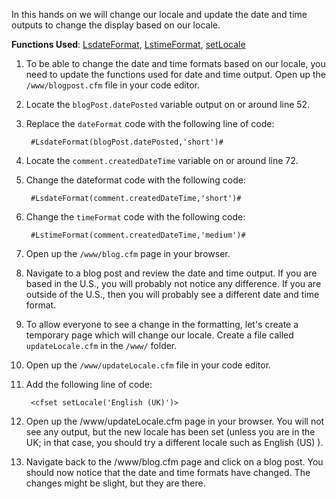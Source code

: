 In this hands on we will change our locale and update the date and time outputs to change the display based on our locale.

**Functions Used**: [LsdateFormat](https://helpx.adobe.com/coldfusion/cfml-reference/coldfusion-functions/functions-l/lsdateformat.html), [LstimeFormat](https://helpx.adobe.com/coldfusion/cfml-reference/coldfusion-functions/functions-l/lstimeformat.html), [setLocale](https://helpx.adobe.com/coldfusion/cfml-reference/coldfusion-functions/functions-s/setlocale.html)

1. To be able to change the date and time formats based on our locale, you need to update the functions used for date and time output. Open up the `/www/blogpost.cfm` file in your code editor.
1. Locate the `blogPost.datePosted` variable output on or around line 52.
1. Replace the `dateFormat` code with the following line of code:

        #LsdateFormat(blogPost.datePosted,'short')#

1. Locate the `comment.createdDateTime` variable on or around line 72.
1. Change the dateformat code with the following code:

        #LsdateFormat(comment.createdDateTime,'short')#

1. Change the `timeFormat` code with the following code:

        #LstimeFormat(comment.createdDateTime,'medium')#

1. Open up the `/www/blog.cfm` page in your browser.
1. Navigate to a blog post and review the date and time output. If you are based in the U.S., you will probably not notice any difference. If you are outside of the U.S., then you will probably see a different date and time format.
1. To allow everyone to see a change in the formatting, let's create a temporary page which will change our locale. Create a file called `updateLocale.cfm` in the `/www/` folder.
1. Open up the `/www/updateLocale.cfm` file in your code editor.
1. Add the following line of code:

        <cfset setLocale('English (UK)')>

1. Open up the /www/updateLocale.cfm page in your browser. You will not see any output, but the new locale has been set (unless you are in the UK; in that case, you should try a different locale such as English (US) ).
1. Navigate back to the /www/blog.cfm page and click on a blog post. You should now notice that the date and time formats have changed. The changes might be slight, but they are there.